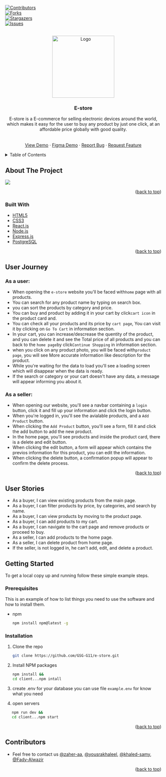 <div id="top"></div>

[contributors-shield]: https://img.shields.io/github/contributors/GSG-G11/e-store?style=for-the-badge
[contributors-url]: https://github.com/GSG-G11/e-store/graphs/contributors
[forks-shield]: https://img.shields.io/github/forks/GSG-G11/e-store?style=for-the-badge
[forks-url]: https://github.com/GSG-G11/e-store/network/members
[stars-shield]: https://img.shields.io/github/stars/GSG-G11/e-store?style=for-the-badge
[stars-url]: https://github.com/GSG-G11/e-store/stargazers
[issues-shield]: https://img.shields.io/github/issues/GSG-G11/e-store?style=for-the-badge
[issues-url]: https://github.com/GSG-G11/e-store/issues

[![Contributors][contributors-shield]][contributors-url]
<br />
[![Forks][forks-shield]][forks-url]
<br />
[![Stargazers][stars-shield]][stars-url]
<br />
[![Issues][issues-shield]][issues-url]

<!-- PROJECT LOGO -->
<br />
<div align="center">
  <a href="https://github.com/GSG-G11/e-store">
    <img src="https://i.imgur.com/1heaiby.png" alt="Logo" height="200">
  </a>

<h3 align="center">E-store</h3>

  <p align="center">
    E-store is a E-commerce for selling electronic devices around the world, which makes it easy for the user to buy any product by just one click, at an affordable price globally with good quality.
    <br />
    <br />
    <br />
    <a href="https://e-store-g11.herokuapp.com/">View Demo</a>
    ·
    <a href="https://www.figma.com/file/AELziAbfAi4c1EFqHrCsFE/E-Store?node-id=0%3A1">Figma Demo</a>
    ·
    <a href="https://github.com/GSG-G11/e-store/issues">Report Bug</a>
    ·
    <a href="https://github.com/GSG-G11/e-store/issues">Request Feature</a>
  </p>
</div>



<!-- TABLE OF CONTENTS -->
<details>
  <summary>Table of Contents</summary>
  <ol>
    <li>
      <a href="#about-the-project">About The Project</a>
      <ul>
        <li><a href="#built-with">Built With</a></li>
      </ul>
    </li>
     <li>
          <a href="#user-journey">User Journey</a>
      </li>
      <li>
          <a href="#user-stories">User Stories</a>
      </li>
    <li>
      <a href="#getting-started">Getting Started</a>
      <ul>
        <li><a href="#prerequisites">Prerequisites</a></li>
        <li><a href="#installation">Installation</a></li>
      </ul>
    </li>
    <li>
      <a href="#team">Contributors</a>
    </li>
  </ol>
</details>

<!-- ABOUT THE PROJECT -->
## About The Project
<img src="https://i.imgur.com/KO6iw0N.png" />

<p align="right">(<a href="#top">back to top</a>)</p>

### Built With

- [HTML5](https://developer.mozilla.org/en-US/docs/Web/HTML)
- [CSS3](https://devdocs.io/css/)
- [React.js](https://reactjs.org/)
- [Node.js](https://nodejs.org/en/)
- [Express.js](https://expressjs.com/)
- [PostgreSQL](https://www.postgresql.org/docs/)

<p align="right">(<a href="#top">back to top</a>)</p>

## User Journey <span id="user-journey"></span>

### As a user:

- When opening the `e-store` website you'll be faced with`home` page with all products.
- You can search for any product name by typing on search box.
- you can sort the products by category and price.
- You can buy and product by adding it in your cart by click`cart icon` in the product card and.
- You can check all your products and its price by `cart page`, You can visit it by clicking on `Go To Cart` in information section.
- In your cart, you can increase/descrease the quentity of the product, and you can delete it and see the Total price of all products and you can back to the `home page`by click`Continue Shopping` in information section.
- when you click on any product photo, you will be faced with`product page`, you will see More accurate information like description for the product.
- While you're waiting for the data to load you'll see a loading screen which will disappear when the data is ready.
- If the search or category or your cart doesn't have any data, a message will appear informing you about it.

### As a seller:
- When opening our website, you'll see a navbar containing a `login` button, click it and fill up your information and click the login button.
- When you're logged in, you'll see the avialable products, and a `Add Product` button.
- When clicking the `Add Product` button, you'll see a form, fill it and click the add button to add the new product.
- In the home page, you'll see products and inside the product card, there is a delete and edit button.
- When clicking the edit button, a form will appear which contains the previos information for this product, you can edit the information.
- When clicking the delete button, a confirmation popup will appear to confirm the delete process.

<p align="right">(<a href="#top">back to top</a>)</p>

## User Stories <span id="user-stories"></span>

- As a buyer, I can view existing products from the main page.
- As a buyer, I can filter products by price, by categories, and search by name.
- As a buyer, I can view products by moving to the product page.
- As a buyer, I can add products to my cart.
- As a buyer, I can navigate to the cart page and remove products or proceed to buy.
- As a seller, I can add products to the home page.
- As a seller, I can delete product from home page.
- If the seller, is not logged in, he can't add, edit, and delete a product.


<!-- GETTING STARTED -->
## Getting Started <span id="getting-started"></span>

To get a local copy up and running follow these simple example steps.

### Prerequisites <span id="prerequisites"></span>

This is an example of how to list things you need to use the software and how to install them.
* npm
  ```sh
  npm install npm@latest -g
  ```

### Installation <span id="installation"></span>

1. Clone the repo
   ```sh
   git clone https://github.com/GSG-G11/e-store.git
   ```
2. Install NPM packages
   ```sh
   npm install &&
   cd client...npm intall
   ```
3. create .env for your database you can use file `example.env` for know what you need

4. open servers
```sh
   npm run dev &&
   cd client...npm start
   ```

<p align="right">(<a href="#top">back to top</a>)</p>

## Contributors <span id="team"></span>
- Feel free to contact us [@zaher-aa](https://github.com/zaher-aa), [@yousrakhaleel](https://github.com/yousrakhaleel), [@khaled-samy](https://github.com/khaled-samy), [@Fady-Alwazir](https://github.com/Fady-Alwazir)
  
<p align="right">(<a href="#top">back to top</a>)</p>
